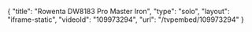 {
    "title": "Rowenta DW8183 Pro Master Iron",
    "type": "solo",
    "layout": "iframe-static",
    "videoId": "109973294",
    "url": "\/tvpembed\/109973294"
}